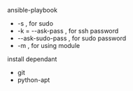 ansible-playbook
- -s , for sudo
- -k = --ask-pass , for ssh password
- --ask-sudo-pass , for sudo password
- -m <module name>, for using module





install dependant
- git
- python-apt